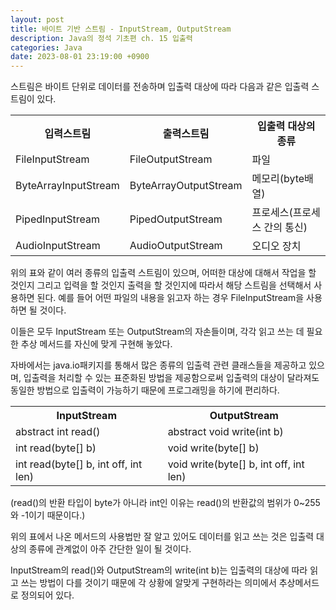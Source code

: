 ```yaml
---
layout: post
title: 바이트 기반 스트림 - InputStream, OutputStream
description: Java의 정석 기초편 ch. 15 입출력
categories: Java
date: 2023-08-01 23:19:00 +0900
---
```

스트림은 바이트 단위로 데이터를 전송하며 입출력 대상에 따라 다음과 같은 입출력 스트림이 있다.

<table>
    <tr>
        <th>입력스트림</th>
        <th>출력스트림</th>
        <th>입출력 대상의 종류</th>
    </tr>
    <tr>
        <td>FileInputStream</td>
        <td>FileOutputStream</td>
        <td>파일</td>
    </tr>
    <tr>
        <td>ByteArrayInputStream</td>
        <td>ByteArrayOutputStream</td>
        <td>메모리(byte배열)</td>
    </tr>
    <tr>
        <td>PipedInputStream</td>
        <td>PipedOutputStream</td>
        <td>프로세스(프로세스 간의 통신)</td>
    </tr>
    <tr>
        <td>AudioInputStream</td>
        <td>AudioOutputStream</td>
        <td>오디오 장치</td>
    </tr>
</table>

위의 표와 같이 여러 종류의 입출력 스트림이 있으며, 어떠한 대상에 대해서 작업을 할 것인지 그리고 입력을 할 것인지 출력을 할 것인지에 따라서 해당 스트림을 선택해서 사용하면 된다. 예를 들어 어떤 파일의 내용을 읽고자 하는 경우 FileInputStream을 사용하면 될 것이다.

이들은 모두 InputStream 또는 OutputStream의 자손들이며, 각각 읽고 쓰는 데 필요한 추상 메서드를 자신에 맞게 구현해 놓았다.

자바에서는 java.io패키지를 통해서 많은 종류의 입출력 관련 클래스들을 제공하고 있으며, 입출력을 처리할 수 있는 표준화된 방법을 제공함으로써 입출력의 대상이 달라져도 동일한 방법으로 입출력이 가능하기 때문에 프로그래밍을 하기에 편리하다.

<table>
    <tr>
        <th>InputStream</th>
        <th>OutputStream</th>
    </tr>
    <tr>
        <td>abstract int read()</td>
        <td>abstract void write(int b)</td>
    </tr>
    <tr>
        <td>int read(byte[] b)</td>
        <td>void write(byte[] b)</td>
    </tr>
    <tr>
        <td>int read(byte[] b, int off, int len)</td>
        <td>void write(byte[] b, int off, int len)</td>
    </tr>
</table>

(read()의 반환 타입이 byte가 아니라 int인 이유는 read()의 반환값의 범위가 0~255와 -1이기 때문이다.)

위의 표에서 나온 메서드의 사용법만 잘 알고 있어도 데이터를 읽고 쓰는 것은 입출력 대상의 종류에 관계없이 아주 간단한 일이 될 것이다.

InputStream의 read()와 OutputStream의 write(int b)는 입출력의 대상에 따라 읽고 쓰는 방법이 다를 것이기 때문에 각 상황에 알맞게 구현하라는 의미에서 추상메서드로 정의되어 있다.